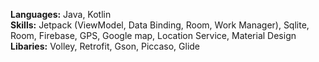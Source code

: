 __Languages:__ Java, Kotlin <br />
__Skills:__ Jetpack (ViewModel, Data Binding, Room, Work Manager), Sqlite, Room, Firebase, GPS, Google map, Location Service, Material Design <br />
__Libaries:__ Volley, Retrofit, Gson, Piccaso, Glide
